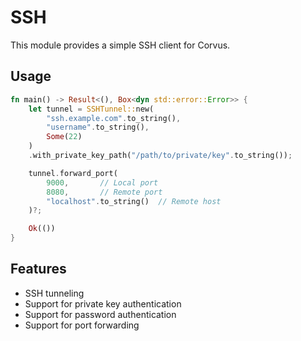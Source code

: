 # SSH

This module provides a simple SSH client for Corvus.

## Usage

``` rust
fn main() -> Result<(), Box<dyn std::error::Error>> {
    let tunnel = SSHTunnel::new(
        "ssh.example.com".to_string(), 
        "username".to_string(), 
        Some(22)
    )
    .with_private_key_path("/path/to/private/key".to_string());

    tunnel.forward_port(
        9000,       // Local port
        8080,       // Remote port
        "localhost".to_string()  // Remote host
    )?;

    Ok(())
}
```

## Features

- SSH tunneling
- Support for private key authentication
- Support for password authentication
- Support for port forwarding